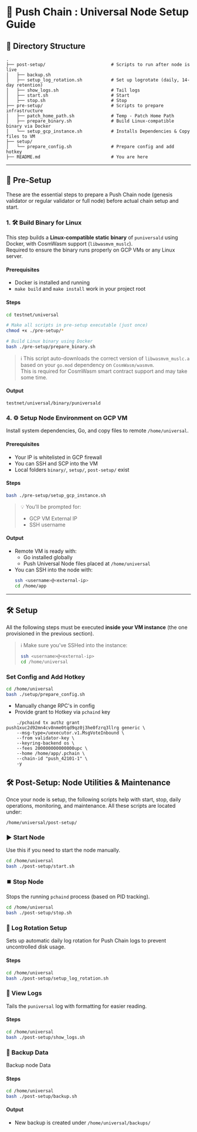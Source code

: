 # 🧱 Push Chain : Universal Node Setup Guide

## 📁 Directory Structure

```
.
├── post-setup/                         # Scripts to run after node is live
│   ├── backup.sh
│   ├── setup_log_rotation.sh           # Set up logrotate (daily, 14-day retention)
│   ├── show_logs.sh                    # Tail logs
│   ├── start.sh                        # Start
│   ├── stop.sh                         # Stop
├── pre-setup/                          # Scripts to prepare infrastructure
│   ├── patch_home_path.sh              # Temp - Patch Home Path
│   ├── prepare_binary.sh               # Build Linux-compatible binary via Docker
│   └── setup_gcp_instance.sh           # Installs Dependencies & Copy files to VM
├── setup/
│   └── prepare_config.sh               # Prepare config and add hotkey
├── README.md                           # You are here
```

---

## 🚀 Pre-Setup

These are the essential steps to prepare a Push Chain node (genesis validator or regular validator or full node) before actual chain setup and start.

### 1. 🛠️ Build Binary for Linux

This step builds a **Linux-compatible static binary** of `puniversald` using Docker, with CosmWasm support (`libwasmvm_muslc`).  
Required to ensure the binary runs properly on GCP VMs or any Linux server.

#### Prerequisites

- Docker is installed and running
- `make build` and `make install` work in your project root

#### Steps

```bash
cd testnet/universal

# Make all scripts in pre-setup executable (just once)
chmod +x ./pre-setup/*

# Build Linux binary using Docker
bash ./pre-setup/prepare_binary.sh
```

> ℹ️ This script auto-downloads the correct version of `libwasmvm_muslc.a` based on your `go.mod` dependency on `CosmWasm/wasmvm`.  
> This is required for CosmWasm smart contract support and may take some time.

#### Output

```
testnet/universal/binary/puniversald
```

### 4. ⚙️ Setup Node Environment on GCP VM

Install system dependencies, Go, and copy files to remote `/home/universal`.

#### Prerequisites

- Your IP is whitelisted in GCP firewall
- You can SSH and SCP into the VM
- Local folders `binary/`, `setup/`, `post-setup/` exist

#### Steps

```bash
bash ./pre-setup/setup_gcp_instance.sh
```

> 💡 You’ll be prompted for:
>
> - GCP VM External IP
> - SSH username

#### Output

- Remote VM is ready with:
  - Go installed globally
  - Push Universal Node files placed at `/home/universal`
- You can SSH into the node with:
  ```bash
  ssh <username>@<external-ip>
  cd /home/app
  ```

---

## 🛠️ Setup

All the following steps must be executed **inside your VM instance** (the one provisioned in the previous section).

> ℹ️ Make sure you’ve SSHed into the instance:
>
> ```bash
> ssh <username>@<external-ip>
> cd /home/universal
> ```

### Set Config and Add Hotkey

```bash
cd /home/universal
bash ./setup/prepare_config.sh
```

- Manually change RPC's in config
- Provide grant to Hotkey via `pchaind` key

```
    ./pchaind tx authz grant push1xuc2d92mn4cv8nme0tqd9qz0j3he0fzrq3llrg generic \
    --msg-type=/uexecutor.v1.MsgVoteInbound \
    --from validator-key \
    --keyring-backend os \
    --fees 200000000000000upc \
    --home /home/app/.pchain \
    --chain-id "push_42101-1" \
    -y
```

## 🛠️ Post-Setup: Node Utilities & Maintenance

Once your node is setup, the following scripts help with start, stop, daily operations, monitoring, and maintenance. All these scripts are located under:

```
/home/universal/post-setup/
```

### ▶️ Start Node

Use this if you need to start the node manually.

```bash
cd /home/universal
bash ./post-setup/start.sh
```

### ⏹️ Stop Node

Stops the running `pchaind` process (based on PID tracking).

```bash
cd /home/universal
bash ./post-setup/stop.sh
```

### 🔁 Log Rotation Setup

Sets up automatic daily log rotation for Push Chain logs to prevent uncontrolled disk usage.

#### Steps

```bash
cd /home/universal
bash ./post-setup/setup_log_rotation.sh
```

### 📜 View Logs

Tails the `puniversal` log with formatting for easier reading.

#### Steps

```bash
cd /home/universal
bash ./post-setup/show_logs.sh
```

### 📜 Backup Data

Backup node Data

#### Steps

```bash
cd /home/universal
bash ./post-setup/backup.sh
```

#### Output

- New backup is created under `/home/universal/backups/`
